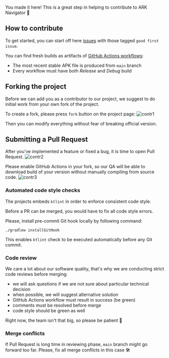 You made it here! This is a great step in helping to contribute to ARK Navigator 🎈

## How to contribute
To get started, you can start off here [issues](https://github.com/ARK-Builders/ARK-Navigator/issues) with those tagged `good first issue`.

You can find fresh builds as artifacts of [GitHub Actions workflows](https://github.com/ARK-Builders/ARK-Navigator/actions):
* The most recent stable APK file is produced from `main` branch
* Every workflow must have both _Release_ and _Debug_ build

## Forking the project

Before we can add you as a contributor to our project, we suggest to do initial work from your own fork of the project.

To create a fork, please press `fork` button on the project page:
![contr1](https://user-images.githubusercontent.com/581023/162485594-27755479-8509-4d4b-8983-54980d899c50.png)

Then you can modify everything without fear of breaking official version.

## Submitting a Pull Request

After you've implemented a feature or fixed a bug, it is time to open Pull Request.
![contr2](https://user-images.githubusercontent.com/581023/162485618-d8d447b9-591f-41c8-ab3d-1ceb61090ca3.png)

Please enable GitHub Actions in your fork, so our QA will be able to download build of your version without manually compiling from source code.
![contr3](https://user-images.githubusercontent.com/581023/162485639-3d35b8fe-6808-4983-a480-41b65a1ce9b2.png)

### Automated code style checks

The projects embeds `ktlint` in order to enforce consistent code style.

Before a PR can be merged, you would have to fix all code style errors.

Please, install pre-commit Git hook locally by following command:

```
./gradlew installGitHook
```

This enables `ktlint` check to be executed automatically before any Git commit. 

### Code review

We care a lot about our software quality, that's why we are conducting strict code reviews before merging:
* we will ask questions if we are not sure about particular technical decision
* when possible, we will suggest alternative solution
* GitHub Actions workflow must result in success (be green)
* comments must be resolved before merge
* code style should be green as well

Right now, the team isn't that big, so please be patient 🙂

### Merge conflicts

If Pull Request is long time in reviewing phase, `main` branch might go forward too far.
Please, fix all merge conflicts in this case 🛠
